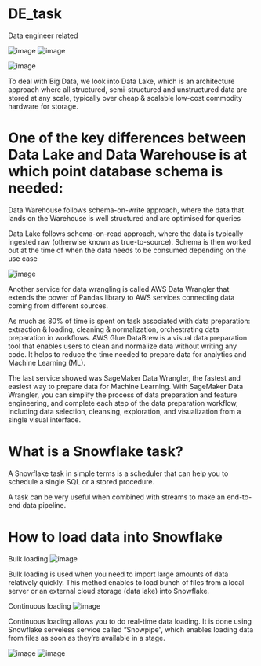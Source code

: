 # DE_task
Data engineer related

![image](https://user-images.githubusercontent.com/36766101/170895929-bbc3419f-8fd8-4469-812c-0bf64dce8d17.png)
![image](https://user-images.githubusercontent.com/36766101/170895936-d8ad011e-5e29-4387-a7e8-fcbf5f414162.png)

![image](https://user-images.githubusercontent.com/36766101/170897818-8809247b-9cbf-439b-a149-3c2b81b00f6c.png)


To deal with Big Data, we look into Data Lake, which is an architecture approach where all structured, semi-structured and unstructured data are stored at any scale, typically over cheap & scalable low-cost commodity hardware for storage.

# One of the key differences between Data Lake and Data Warehouse is at which point database schema is needed:

Data Warehouse follows schema-on-write approach, where the data that lands on the Warehouse is well structured and are optimised for queries


Data Lake follows schema-on-read approach, where the data is typically ingested raw (otherwise known as true-to-source). Schema is then worked out at the time of 
when the data needs to be consumed depending on the use case

![image](https://user-images.githubusercontent.com/36766101/170898071-73b19db6-2ef9-4c8a-b7bd-3ac10e961d3a.png)


Another service for data wrangling is called AWS Data Wrangler that extends the power of Pandas library to AWS services connecting data coming from different sources.

As much as 80% of time is spent on task associated with data preparation: extraction & loading, cleaning & normalization, orchestrating data preparation in workflows. AWS Glue DataBrew is a visual data preparation tool that enables users to clean and normalize data without writing any code. It helps to reduce the time needed to prepare data for analytics and Machine Learning (ML). 

The last service showed was SageMaker Data Wrangler, the fastest and easiest way to prepare data for Machine Learning. With SageMaker Data Wrangler, you can simplify the process of data preparation and feature engineering, and complete each step of the data preparation workflow, including data selection, cleansing, exploration, and visualization from a single visual interface.


# What is a Snowflake task?

A Snowflake task in simple terms is a scheduler that can help you to schedule a single SQL or a stored procedure.

A task can be very useful when combined with streams to make an end-to-end data pipeline. 

# How to load data into Snowflake

Bulk loading
![image](https://user-images.githubusercontent.com/36766101/171066726-2b77f884-7e80-4243-a195-d39202ec6393.png)

Bulk loading is used when you need to import large amounts of data relatively quickly. This method enables to load bunch of files from a local server or an external cloud storage (data lake) into Snowflake.


Continuous loading
![image](https://user-images.githubusercontent.com/36766101/171066705-62e7650f-090f-4f34-8511-d6626686c097.png)

Continuous loading allows you to do real-time data loading. It is done using Snowflake serveless service called “Snowpipe”, which enables loading data from files as soon as they’re available in a stage.




![image](https://user-images.githubusercontent.com/36766101/171324603-625258ff-5e5d-4b52-a4fc-ece4a59263aa.png)
![image](https://user-images.githubusercontent.com/36766101/171324967-80a4a954-b314-4e98-b84a-feb946abec3c.png)


